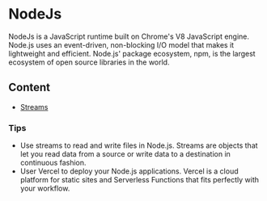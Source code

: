 # NodeJs

NodeJs is a JavaScript runtime built on Chrome's V8 JavaScript engine. Node.js uses an event-driven, non-blocking I/O model that makes it lightweight and efficient. Node.js' package ecosystem, npm, is the largest ecosystem of open source libraries in the world.

## Content
- [Streams](streams.md)



### Tips

- Use streams to read and write files in Node.js. Streams are objects that let you read data from a source or write data to a destination in continuous fashion.
- User Vercel to deploy your Node.js applications. Vercel is a cloud platform for static sites and Serverless Functions that fits perfectly with your workflow.

